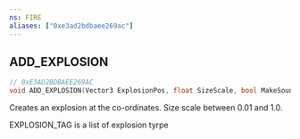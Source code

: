 ```yaml
---
ns: FIRE
aliases: ["0xe3ad2bdbaee269ac"]
---
```

## ADD_EXPLOSION

```c
// 0xE3AD2BDBAEE269AC
void ADD_EXPLOSION(Vector3 ExplosionPos, float SizeScale, bool MakeSound, bool NoFx, float CamShakeMultiplier, bool NoDamage);
```

Creates an explosion at the co-ordinates. Size scale between 0.01 and 1.0.

EXPLOSION_TAG is a list of explosion tyrpe

